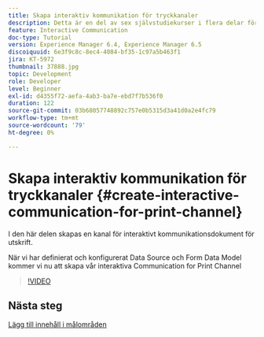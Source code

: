 ```yaml
---
title: Skapa interaktiv kommunikation för tryckkanaler
description: Detta är en del av sex självstudiekurser i flera delar för att skapa ditt första interaktiva kommunikationsdokument för tryckkanalen. I den här delen skapas en kanal för interaktivt kommunikationsdokument för utskrift.
feature: Interactive Communication
doc-type: Tutorial
version: Experience Manager 6.4, Experience Manager 6.5
discoiquuid: 6e3f9c8c-8ec4-4084-bf35-1c97a5b463f1
jira: KT-5972
thumbnail: 37888.jpg
topic: Development
role: Developer
level: Beginner
exl-id: d4355f72-aefa-4ab3-ba7e-ebd7f7b536f0
duration: 122
source-git-commit: 03b68057748892c757e0b5315d3a41d0a2e4fc79
workflow-type: tm+mt
source-wordcount: '79'
ht-degree: 0%

---
```


# Skapa interaktiv kommunikation för tryckkanaler {#create-interactive-communication-for-print-channel}

I den här delen skapas en kanal för interaktivt kommunikationsdokument för utskrift.

När vi har definierat och konfigurerat Data Source och Form Data Model kommer vi nu att skapa vår interaktiva Communication for Print Channel

>[!VIDEO](https://video.tv.adobe.com/v/37888?quality=12&learn=on)

## Nästa steg

[Lägg till innehåll i målområden](./add-content-to-target-areas.md)
